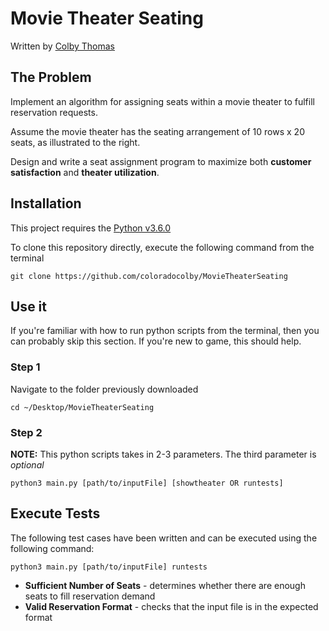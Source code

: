 # Movie Theater Seating
Written by [Colby Thomas](https://www.coloradocolby.com)
## The Problem
Implement an algorithm for assigning seats within a movie theater to fulfill reservation requests.

Assume the movie theater has the seating arrangement of 10 rows x 20 seats, as illustrated to the right.

Design and write a seat assignment program to maximize both **customer satisfaction** and **theater utilization**.

## Installation
This project requires the [Python v3.6.0](https://www.python.org/downloads/release/python-360/)

To clone this repository directly, execute the following command from the terminal

`git clone https://github.com/coloradocolby/MovieTheaterSeating`

## Use it
If you're familiar with how to run python scripts from the terminal, then you can probably skip this section. If you're new to game, this should help.

### Step 1
Navigate to the folder previously downloaded


`cd ~/Desktop/MovieTheaterSeating`


### Step 2
**NOTE:** This python scripts takes in 2-3 parameters. The third parameter is *optional*

`python3 main.py [path/to/inputFile] [showtheater OR runtests]`

## Execute Tests
The following test cases have been written and can be executed using the following command:

`python3 main.py [path/to/inputFile] runtests`

* **Sufficient Number of Seats** - determines whether there are enough seats to fill reservation demand
* **Valid Reservation Format** - checks that the input file is in the expected format
